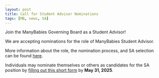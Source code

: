 ```yaml
---
layout: post
title: Call for Student Advisor Nominations
tags: [MB, news, SA]
---
```



Join the ManyBabies Governing Board as a Student Advisor!

We are accepting nominations for the role of ManyBabies Student Advisor.

More information about the role, the nomination process, and SA selection can be found [here]({{site.baseurl}}/newsletters/2025-studentadvisorcall).

Individuals may nominate themselves or others as candidates for the SA position by [filling out this short form](https://docs.google.com/forms/d/e/1FAIpQLSd38K4XyEKKqcWk1Olt50gFbnwlIBAUaB2dXhjxECmgXBcQBQ/viewform?usp=dialog) by **May 31, 2025**. 
